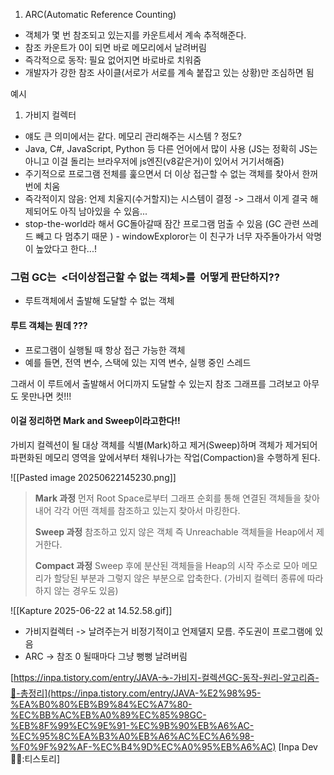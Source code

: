 1. ARC(Automatic Reference Counting)
- 객체가 몇 번 참조되고 있는지를 카운트세서 계속 추적해준다. 
- 참조 카운트가 0이 되면 바로 메모리에서 날려버림 
- 즉각적으로 동작: 필요 없어지면 바로바로 치워줌
- 개발자가 강한 참조 사이클(서로가 서로를 계속 붙잡고 있는 상황)만 조심하면 됨

예시
1. 가비지 컬렉터  
- 얘도 큰 의미에서는 같다. 메모리 관리해주는 시스템 ? 정도? 
- Java, C#, JavaScript, Python 등 다른 언어에서 많이 사용  (JS는 정확히 JS는 아니고 이걸 돌리는 브라우저에 js엔진(v8같은거)이 있어서 거기서해줌)
- 주기적으로 프로그램 전체를 훑으면서 더 이상 접근할 수 없는 객체를 찾아서 한꺼번에 치움
- 즉각적이지 않음: 언제 치울지(수거할지)는 시스템이 결정 -> 그래서 이게 결국 해제되어도 아직 남아있을 수 있음...
- stop-the-world라 해서 GC돌아갈때 잠간 프로그램 멈출 수 있음  (GC 관련 쓰레드 빼고 다 멈추기 때문 ) - windowExploror는 이 친구가 너무 자주돌아가서 악명이 높았다고 한다...!



### 그럼 GC는  <더이상접근할 수 없는 객체>를  어떻게 판단하지?? 
- 루트객체에서 출발해 도달할 수 없는 객체

#### 루트 객체는 뭔데 ???
- 프로그램이 실행될 때 항상 접근 가능한 객체
- 예를 들면, 전역 변수, 스택에 있는 지역 변수, 실행 중인 스레드

그래서 이 루트에서 출발해서 어디까지 도달할 수 있는지 참조 그래프를 그려보고 아무도 못만나면 컷!!!

#### 이걸 정리하면 Mark and Sweep이라고한다!!
가비지 컬렉션이 될 대상 객체를 식별(Mark)하고 제거(Sweep)하며 객체가 제거되어 파편화된 메모리 영역을 앞에서부터 채워나가는 작업(Compaction)을 수행하게 된다.

![[Pasted image 20250622145230.png]]

>**Mark 과정**
>	먼저 Root Space로부터 그래프 순회를 통해 연결된 객체들을 찾아내어 각각 어떤 객체를 참조하고 있는지 찾아서 마킹한다.
>	
>**Sweep 과정**
>	참조하고 있지 않은 객체 즉 Unreachable 객체들을 Heap에서 제거한다.
>	
>**Compact 과정**
>	Sweep 후에 분산된 객체들을 Heap의 시작 주소로 모아 메모리가 할당된 부분과 그렇지 않은 부분으로 압축한다. (가비지 컬렉터 종류에 따라 하지 않는 경우도 있음)

![[Kapture 2025-06-22 at 14.52.58.gif]]


- 가비지컬렉터 -> 날려주는거 비정기적이고 언제댈지 모름. 주도권이 프로그램에 있음 
- ARC -> 참조 0 될때마다 그냥 뻥뻥 날려버림 


 [https://inpa.tistory.com/entry/JAVA-☕-가비지-컬렉션GC-동작-원리-알고리즘-💯-총정리](https://inpa.tistory.com/entry/JAVA-%E2%98%95-%EA%B0%80%EB%B9%84%EC%A7%80-%EC%BB%AC%EB%A0%89%EC%85%98GC-%EB%8F%99%EC%9E%91-%EC%9B%90%EB%A6%AC-%EC%95%8C%EA%B3%A0%EB%A6%AC%EC%A6%98-%F0%9F%92%AF-%EC%B4%9D%EC%A0%95%EB%A6%AC) [Inpa Dev 👨‍💻:티스토리]
